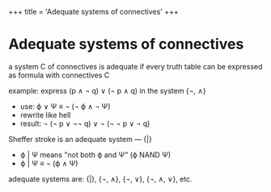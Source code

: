 +++
title = 'Adequate systems of connectives'
+++
# Adequate systems of connectives
a system C of connectives is adequate if every truth table can be expressed as formula with connectives C

example:
express (p ∧ ¬ q) ∨ (¬ p ∧ q) in the system {¬, ∧}

- use: ϕ ∨ Ψ ≡ ¬ (¬ ϕ ∧ ¬ Ψ)
- rewrite like hell
- result: ¬ (¬ p ∨ ¬¬ q) ∨ ¬ (¬ ¬ p ∨ ¬ q)

Sheffer stroke is an adequate system — {|}
- ϕ | Ψ means "not both ϕ and Ψ” (ϕ NAND Ψ)
- ϕ | Ψ ≡ ¬ (ϕ ∧ Ψ)

adequate systems are: {|}, {¬, ∧}, {¬, ∨}, {¬, ∧, ∨}, etc.
